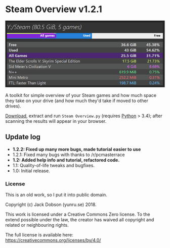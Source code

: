 # Steam Overview v1.2.1
![A screenshot of Steam Overview open in the browser.](animation.gif)

A toolkit for simple overview of your Steam games and how much space they take on your drive (and how much they'd take if moved to other drives).

[Download], extract and run `Steam Overview.py` (requires [Python] > 3.4); after scanning the results will appear in your browser.

## Update log
- **1.2.2: Fixed up many more bugs, made tutorial easier to use**
- 1.2.1: Fixed many bugs with thanks to /r/pcmasterrace
- **1.2: Added help info and tutorial, refactored code.**
- 1.1: Quality-of-life tweaks and bugfixes.
- 1.0: Initial release.

[Download]: https://github.com/yunruse/Steam-Overview/archive/master.zip "Steam-Overview-master.zip"
[Python]: https://www.python.org/downloads/ "Python download site"

### License

This is an old work, so I put it into public domain.

Copyright (c) Jack Dobson (yunru.se) 2018.

This work is licensed under a Creative Commons Zero license.
To the extend possible under the law, the creator has waived all copyright
and related or neighbouring rights.

The full license is available here:
https://creativecommons.org/licenses/by/4.0/
